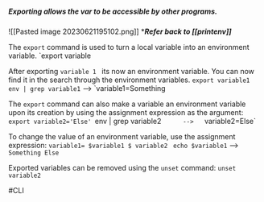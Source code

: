 ##### Exporting allows the var to be accessible by other programs.
![[Pasted image 20230621195102.png]]
****Refer back to [[printenv]]***

The `export` command is used to turn a local variable into an environment variable.
`export variable

After exporting `variable 1 ` its now an environment variable. You can now find it in the search through the environment variables.
`export variable1 `
`env | grep variable1`      -->    `variable1=Something

The `export` command can also make a variable an environment variable upon its creation by using the assignment expression as the argument:
`export variable2='Else'
`env | grep variable2`       -->    `variable2=Else`


To change the value of an environment variable, use the assignment expression:
`variable1= $variable1 $ variable2 `
`echo $variable1`      -->     `Something Else`

Exported variables can be removed using the `unset` command:
`unset variable2 ` 


#CLI 